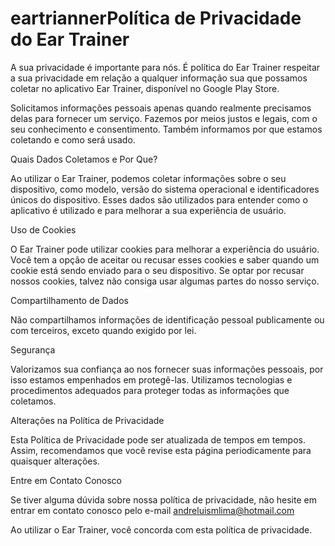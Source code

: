 # eartriannerPolítica de Privacidade do Ear Trainer

A sua privacidade é importante para nós. É política do Ear Trainer respeitar a sua privacidade em relação a qualquer informação sua que possamos coletar no aplicativo Ear Trainer, disponível no Google Play Store.

Solicitamos informações pessoais apenas quando realmente precisamos delas para fornecer um serviço. Fazemos por meios justos e legais, com o seu conhecimento e consentimento. Também informamos por que estamos coletando e como será usado.

Quais Dados Coletamos e Por Que?

Ao utilizar o Ear Trainer, podemos coletar informações sobre o seu dispositivo, como modelo, versão do sistema operacional e identificadores únicos do dispositivo. Esses dados são utilizados para entender como o aplicativo é utilizado e para melhorar a sua experiência de usuário.

Uso de Cookies

O Ear Trainer pode utilizar cookies para melhorar a experiência do usuário. Você tem a opção de aceitar ou recusar esses cookies e saber quando um cookie está sendo enviado para o seu dispositivo. Se optar por recusar nossos cookies, talvez não consiga usar algumas partes do nosso serviço.

Compartilhamento de Dados

Não compartilhamos informações de identificação pessoal publicamente ou com terceiros, exceto quando exigido por lei.

Segurança

Valorizamos sua confiança ao nos fornecer suas informações pessoais, por isso estamos empenhados em protegê-las. Utilizamos tecnologias e procedimentos adequados para proteger todas as informações que coletamos.

Alterações na Política de Privacidade

Esta Política de Privacidade pode ser atualizada de tempos em tempos. Assim, recomendamos que você revise esta página periodicamente para quaisquer alterações.

Entre em Contato Conosco

Se tiver alguma dúvida sobre nossa política de privacidade, não hesite em entrar em contato conosco pelo e-mail andreluismlima@hotmail.com

Ao utilizar o Ear Trainer, você concorda com esta política de privacidade.
